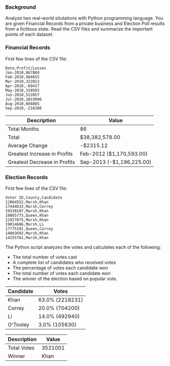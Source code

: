 ### Background

Analyze two real-world situtations with Python programming language. You are given Financial Records from a private business and Election Poll results from a fictitous state. Read the CSV files and summarize the important points of each dataset.

### Financial Records

First few lines of the CSV file:
```
Date,Profit/Losses
Jan-2010,867884
Feb-2010,984655
Mar-2010,322013
Apr-2010,-69417
May-2010,310503
Jun-2010,522857
Jul-2010,1033096
Aug-2010,604885
Sep-2010,-216386
```


Description | Value
--- | --- 
Total Months | 86
Total | $38,382,578.00
Average Change | -$2315.12
Greatest Increase in Profits | Feb-2012 ($1,170,593.00)
Greatest Decrease in Profits | Sep-2013 (-$1,196,225.00)

### Election Records

First few lines of the CSV file:
```
Voter ID,County,Candidate
12864552,Marsh,Khan
17444633,Marsh,Correy
19330107,Marsh,Khan
19865775,Queen,Khan
11927875,Marsh,Khan
19014606,Marsh,Li
17775191,Queen,Correy
14003692,Marsh,Khan
14255761,Marsh,Khan
```


The Python script analyzes the votes and calculates each of the following:
  - The total number of votes cast
  - A complete list of candidates who received votes
  - The percentage of votes each candidate won
  - The total number of votes each candidate won
  - The winner of the election based on popular vote.

Candidate | Votes
--- | ---
Khan | 63.0% (2218231)
Correy | 20.0% (704200)
Li | 14.0% (492940)
O'Tooley | 3.0% (105630)

Description | Value
--- | ---
Total Votes | 3521001
Winner | Khan
